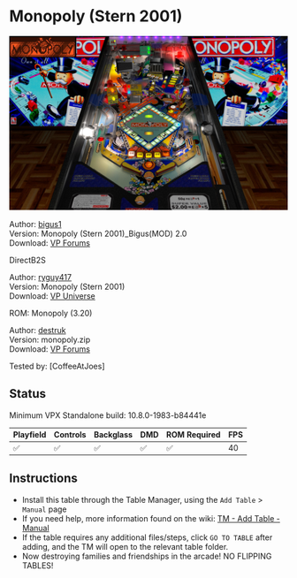 ﻿# Monopoly (Stern 2001)
![Table Preview](../../images/vpx-monopoly-preview.jpg)

Author: [bigus1](https://www.vpforums.org/index.php?showuser=107629)  
Version:  Monopoly (Stern 2001)_Bigus(MOD) 2.0  
Download: [VP Forums](https://www.vpforums.org/index.php?app=downloads&showfile=16734)

DirectB2S

Author: [ryguy417](https://vpuniverse.com/profile/31096-ryguy417/)  
Version: Monopoly (Stern 2001)  
Download: [VP Universe](https://vpuniverse.com/files/file/13105-monopoly-stern-2001-b2s-with-full-dmd/)

ROM: Monopoly (3.20)

Author: [destruk](https://www.vpforums.org/index.php?showuser=5)  
Version: monopoly.zip  
Download: [VP Forums](https://www.vpforums.org/index.php?app=downloads&showfile=7320)

Tested by:
[CoffeeAtJoes]

## Status 

Minimum VPX Standalone build: 10.8.0-1983-b84441e

| Playfield | Controls | Backglass | DMD | ROM Required | FPS | 
|-----------|----------|-----------|-----|--------------|-----|
| :white_check_mark: | :white_check_mark: | :white_check_mark: | :white_check_mark: | :white_check_mark: | 40 |

## Instructions

- Install this table through the Table Manager, using the `Add Table` > `Manual` page
- If you need help, more information found on the wiki: [TM - Add Table - Manual](https://github.com/LegendsUnchained/vpx-standalone-alp4k/wiki/%5B04%5D-%F0%9F%A7%A1-TM-%E2%80%90-Other-Features#add-table---manual)
- If the table requires any additional files/steps, click `GO TO TABLE` after adding, and the TM will open to the relevant table folder.
- Now destroying families and friendships in the arcade! NO FLIPPING TABLES!


